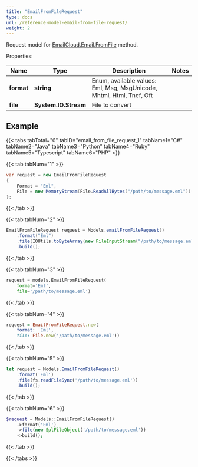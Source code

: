 ```yaml
---
title: "EmailFromFileRequest"
type: docs
url: /reference-model-email-from-file-request/
weight: 2
---
```


Request model for [EmailCloud.Email.FromFile](/email/reference-email-api/#fromfile) method.

Properties:

Name | Type | Description | Notes
---- | ---- | ----------- | -----
**format** |**string**| Enum, available values: Eml, Msg, MsgUnicode, Mhtml, Html, Tnef, Oft |
**file** |**System.IO.Stream**|File to convert |

## Example

{{< tabs tabTotal="6" tabID="email_from_file_request_1" tabName1="C#" tabName2="Java" tabName3="Python" tabName4="Ruby" tabName5="Typescript" tabName6="PHP" >}}

{{< tab tabNum="1" >}}

```csharp
var request = new EmailFromFileRequest
{ 
    Format = "Eml",
    File = new MemoryStream(File.ReadAllBytes("/path/to/message.eml"))
};
```

{{< /tab >}}

{{< tab tabNum="2" >}}

```java
EmailFromFileRequest request = Models.emailFromFileRequest()
    .format("Eml")
    .file(IOUtils.toByteArray(new FileInputStream("/path/to/message.eml")))
    .build();
```

{{< /tab >}}

{{< tab tabNum="3" >}}

```python
request = models.EmailFromFileRequest(
    format='Eml',
    file='/path/to/message.eml')
```

{{< /tab >}}

{{< tab tabNum="4" >}}

```ruby
request = EmailFromFileRequest.new(
    format: 'Eml',
    file: File.new('/path/to/message.eml'))
```

{{< /tab >}}

{{< tab tabNum="5" >}}

```typescript
let request = Models.EmailFromFileRequest()
    .format('Eml')
    .file(fs.readFileSync('/path/to/message.eml'))
    .build();
```

{{< /tab >}}

{{< tab tabNum="6" >}}

```php
$request = Models::EmailFromFileRequest()
    ->format('Eml')
    ->file(new SplFileObject('/path/to/message.eml'))
    ->build();
```

{{< /tab >}}

{{< /tabs >}}

